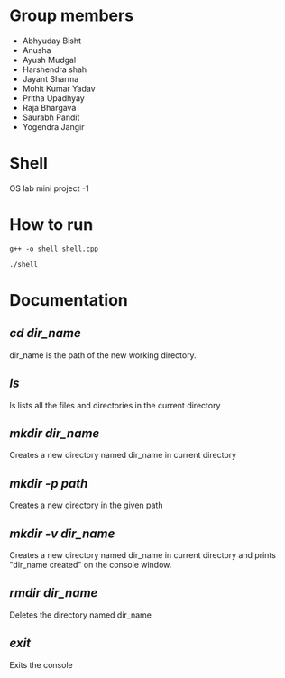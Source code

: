 # Group members
* Abhyuday Bisht
* Anusha
* Ayush Mudgal
* Harshendra shah
* Jayant Sharma
* Mohit Kumar Yadav
* Pritha Upadhyay
* Raja Bhargava
* Saurabh Pandit
* Yogendra Jangir

# Shell
OS lab mini project -1

# How to run
`g++ -o shell shell.cpp`

`./shell`

# Documentation

## *cd dir_name*

dir_name is the path of the new working directory.

## *ls*
ls lists all the files and directories in the current directory

## *mkdir dir_name*
Creates a new directory named dir_name in current directory

## *mkdir -p path*
Creates a new directory in the given path

## *mkdir -v dir_name*
Creates a new directory named dir_name in current directory and prints "dir_name created" on the console window.

## *rmdir dir_name*
Deletes the directory named dir_name

## *exit*
Exits the console
